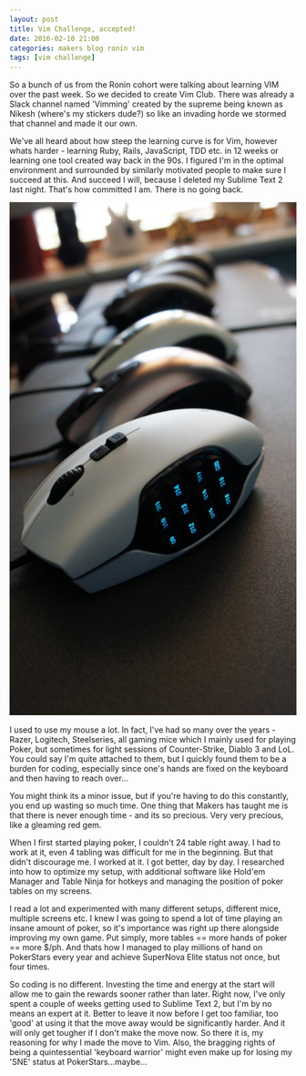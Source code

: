 ```yaml
---
layout: post
title: Vim Challenge, accepted! 
date: 2016-02-10 21:00
categories: makers blog ronin vim
tags: [vim challenge]
---
```


So a bunch of us from the Ronin cohort were talking about learning VIM over the
past week. So we decided to create Vim Club. There was already a Slack channel
named 'Vimming' created by the supreme being known as Nikesh (where's my stickers dude?) so like an invading horde we stormed that channel and made it our own.

We've all heard about how steep the learning curve is for Vim, however whats harder - learning Ruby, Rails, JavaScript, TDD etc. in 12 weeks or learning one tool created way back in the 90s. I figured I'm in the optimal environment and surrounded by similarly motivated people to make sure I succeed at this. And succeed I will, because I deleted my Sublime Text 2 last night. That's how committed I am. There is no going back. 

![my collection of mice](/images/mice.jpg)

I used to use my mouse a lot. In fact, I've had so many over the years - Razer,
Logitech, Steelseries, all gaming mice which I mainly used for playing Poker,
but sometimes for light sessions of Counter-Strike, Diablo 3 and LoL. You could
say I'm quite attached to them, but I quickly found them to be a burden for
coding, especially since one's hands are fixed on the keyboard and then having to reach over...

You might think its a minor issue, but if you're having to do this constantly,
you end up wasting so much time. One thing that Makers has taught me is
that there is never enough time - and its so precious. Very very precious, like a
gleaming red gem.

When I first started playing poker, I couldn't 24 table right away. I had to
work at it, even 4 tabling was difficult for me in the beginning. But that didn't
discourage me. I worked at it. I got better, day by day. I researched into how
to optimize my setup, with additional software like Hold'em Manager and Table
Ninja for hotkeys and managing the position of poker tables on my screens.

I read a lot and experimented with many different setups, different mice, multiple screens etc. I knew I was going to spend a lot of time playing an insane amount of poker, so it's importance was right up there alongside improving my own game. Put simply, more tables == more hands of poker == more $/ph. And thats how I managed to play millions of hand on PokerStars every year and achieve SuperNova Elite status not once, but four times.

So coding is no different. Investing the time and energy at the start will allow
me to gain the rewards sooner rather than later. Right now, I've only spent a
couple of weeks getting used to Sublime Text 2, but I'm by no means an expert at
it. Better to leave it now before I get too familiar, too 'good' at using it
that the move away would be significantly harder. And it will only get tougher if I
don't make the move now. So there it is, my reasoning for why I made the move to
Vim. Also, the bragging rights of being a quintessential 'keyboard warrior'
might even make up for losing my 'SNE' status at PokerStars...maybe...
